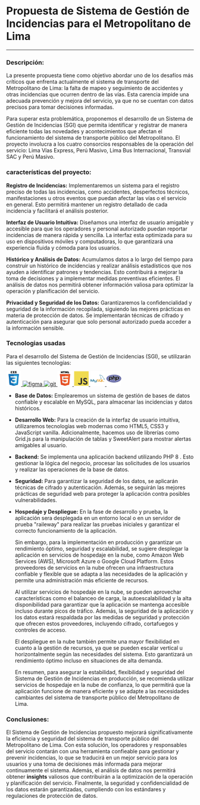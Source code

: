 # Propuesta de Sistema de Gestión de Incidencias para el Metropolitano de Lima
***
### Descripción:
La presente propuesta tiene como objetivo abordar uno de los desafíos más críticos que enfrenta actualmente el sistema de transporte del Metropolitano de Lima: la falta de mapeo y seguimiento de accidentes y otras incidencias que ocurren dentro de las vías. Esta carencia impide una adecuada prevención y mejora del servicio, ya que no se cuentan con datos precisos para tomar decisiones informadas.

Para superar esta problemática, proponemos el desarrollo de un Sistema de Gestión de Incidencias (SGI) que permita identificar y registrar de manera eficiente todas las novedades y acontecimientos que afectan el funcionamiento del sistema de transporte público del Metropolitano. El proyecto involucra a los cuatro consorcios responsables de la operación del servicio: Lima Vías Express, Perú Masivo, Lima Bus Internacional, Transvial SAC y Perú Masivo.

### características del proyecto:
**Registro de Incidencias:**
  Implementaremos un sistema para el registro preciso de todas las incidencias, como accidentes, desperfectos técnicos, manifestaciones u otros eventos que puedan afectar las vías o el servicio en general. Esto permitirá mantener un registro detallado de cada incidencia y facilitará el análisis posterior.

**Interfaz de Usuario Intuitiva:**
Diseñamos una interfaz de usuario amigable y accesible para que los operadores y personal autorizado puedan reportar incidencias de manera rápida y sencilla. La interfaz esta optimizada para su uso en dispositivos móviles y computadoras, lo que garantizará una experiencia fluida y cómoda para los usuarios.

**Histórico y Análisis de Datos:**
Acumulamos datos a lo largo del tiempo para construir un histórico de incidencias y realizar análisis estadísticos que nos ayuden a identificar patrones y tendencias. Esto contribuirá a mejorar la toma de decisiones y a implementar medidas preventivas eficientes. El análisis de datos nos permitirá obtener información valiosa para optimizar la operación y planificación del servicio.

**Privacidad y Seguridad de los Datos:**
Garantizaremos la confidencialidad y seguridad de la información recopilada, siguiendo las mejores prácticas en materia de protección de datos. Se implementarán técnicas de cifrado y autenticación para asegurar que solo personal autorizado pueda acceder a la información sensible.

### Tecnologias usadas
Para el desarrollo del Sistema de Gestión de Incidencias (SGI), se utilizarán las siguientes tecnologías:

<p align="left"> <a href="https://www.w3schools.com/css/" target="_blank" rel="noreferrer"> <img src="https://raw.githubusercontent.com/devicons/devicon/master/icons/css3/css3-original-wordmark.svg" alt="css3" width="40" height="40"/> </a> <a href="https://www.figma.com/" target="_blank" rel="noreferrer"> <img src="https://www.vectorlogo.zone/logos/figma/figma-icon.svg" alt="figma" width="40" height="40"/> </a> <a href="https://git-scm.com/" target="_blank" rel="noreferrer"> <img src="https://www.vectorlogo.zone/logos/git-scm/git-scm-icon.svg" alt="git" width="40" height="40"/> </a> <a href="https://www.w3.org/html/" target="_blank" rel="noreferrer"> <img src="https://raw.githubusercontent.com/devicons/devicon/master/icons/html5/html5-original-wordmark.svg" alt="html5" width="40" height="40"/> </a> <a href="https://developer.mozilla.org/en-US/docs/Web/JavaScript" target="_blank" rel="noreferrer"> <img src="https://raw.githubusercontent.com/devicons/devicon/master/icons/javascript/javascript-original.svg" alt="javascript" width="40" height="40"/> </a> <a href="https://www.mysql.com/" target="_blank" rel="noreferrer"> <img src="https://raw.githubusercontent.com/devicons/devicon/master/icons/mysql/mysql-original-wordmark.svg" alt="mysql" width="40" height="40"/> </a> <a href="https://www.php.net" target="_blank" rel="noreferrer"> <img src="https://raw.githubusercontent.com/devicons/devicon/master/icons/php/php-original.svg" alt="php" width="40" height="40"/> </a> </p>

- **Base de Datos:** Emplearemos un sistema de gestión de bases de datos confiable y escalable en  MySQL, para almacenar las incidencias y datos históricos.

- **Desarrollo Web:** Para la creación de la interfaz de usuario intuitiva, utilizaremos tecnologías web modernas como HTML5, CSS3 y JavaScript vanilla. Adicionalmente, hacemos uso de librerías como Grid.js para la manipulación de tablas y SweetAlert para mostrar alertas amigables al usuario.

- **Backend:** Se implementa una aplicación backend  utilizando PHP 8 . Esto gestionar la lógica del negocio, procesar las solicitudes de los usuarios y realizar las operaciones de la base de datos.

- **Seguridad:** Para garantizar la seguridad de los datos, se aplicarán técnicas de cifrado y autenticación. Además, se seguirán las mejores prácticas de seguridad web para proteger la aplicación contra posibles vulnerabilidades.

- **Hospedaje y Despliegue:** 
En la fase de desarrollo y prueba, la aplicación sera desplegada en un entorno local o en un servidor de prueba "raileway" para realizar las pruebas iniciales y garantizar el correcto funcionamiento de la aplicación.

     Sin embargo, para la implementación en producción y garantizar un rendimiento óptimo, seguridad y escalabilidad, se sugiere desplegar la aplicación en servicios de hospedaje en la nube, como Amazon Web Services (AWS), Microsoft Azure o Google Cloud Platform. Estos proveedores de servicios en la nube ofrecen una infraestructura confiable y flexible que se adapta a las necesidades de la aplicación y permite una administración más eficiente de recursos.
    
    Al utilizar servicios de hospedaje en la nube, se pueden aprovechar características como el balanceo de carga, la autoescalabilidad y la alta disponibilidad para garantizar que la aplicación se mantenga accesible incluso durante picos de tráfico. Además, la seguridad de la aplicación y los datos estará respaldada por las medidas de seguridad y protección que ofrecen estos proveedores, incluyendo cifrado, cortafuegos y controles de acceso.
    
    El despliegue en la nube también permite una mayor flexibilidad en cuanto a la gestión de recursos, ya que se pueden escalar vertical u horizontalmente según las necesidades del sistema. Esto garantizará un rendimiento óptimo incluso en situaciones de alta demanda.
    
    En resumen, para asegurar la estabilidad, flexibilidad y seguridad del Sistema de Gestión de Incidencias en producción, se recomienda utilizar servicios de hospedaje en la nube de confianza, lo que permitirá que la aplicación funcione de manera eficiente y se adapte a las necesidades cambiantes del sistema de transporte público del Metropolitano de Lima.

### Conclusiones:

El Sistema de Gestión de Incidencias propuesto mejorará significativamente la eficiencia y seguridad del sistema de transporte público del Metropolitano de Lima. Con esta solución, los operadores y responsables del servicio contarán con una herramienta confieable para gestionar y prevenir incidencias, lo que se traducirá en un mejor servicio para los usuarios y una toma de decisiones más informada para mejorar continuamente el sistema. Además, el análisis de datos nos permitirá obtener **insights** valiosos que contribuirán a la optimización de la operación y planificación del servicio. Finalmente, la seguridad y confidencialidad de los datos estarán garantizadas, cumpliendo con los estándares y regulaciones de protección de datos.